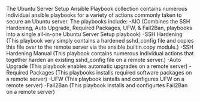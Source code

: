 The Ubuntu Server Setup Ansible Playbook collection contains numerous individual ansible playbooks for a variety of actions commonly taken to secure an Ubuntu server. 
The playbooks include: 
-AIO (Combines the SSH Hardening, Auto Upgrade, Required Packages, UFW, & Fail2Ban, playbooks into a single all-in-one Ubuntu Server Setup playbook)
-SSH Hardening (This playbook very simply contains a hardened sshd_config file and copies this file over to the remote server via the ansible.builtin.copy module.)
-SSH Hardening Manual (This playbook contains numerous individual actions that together harden an existing sshd_config file on a remote server.)
-Auto Upgrade (This playbook enables automatic upgrades on a remote server)
-Required Packages (This playbooks installs required software packages on a remote server)
-UFW (This playbook isntalls and configures UFW on a remote server)
-Fail2Ban (This playbook installs and configurtes Fail2Ban on a remote server)
